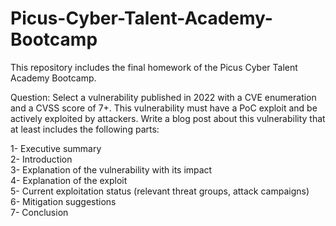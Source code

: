 # Picus-Cyber-Talent-Academy-Bootcamp
This repository includes the final homework of the Picus Cyber Talent Academy Bootcamp.

Question:
Select a vulnerability published in 2022 with a CVE enumeration and a CVSS score of 7+. This vulnerability must have a PoC exploit and be actively exploited by attackers. Write a blog post about this vulnerability that at least includes the following parts:

1- Executive summary <br/>
2- Introduction <br/>
3- Explanation of the vulnerability with its impact <br/>
4- Explanation of the exploit <br/>
5- Current exploitation status (relevant threat groups, attack campaigns) <br/>
6- Mitigation suggestions <br/>
7- Conclusion

